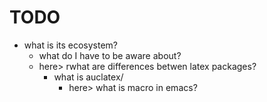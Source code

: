 # TODO
* what is its ecosystem?
    * what do I have to be aware about?
    * here> rwhat are differences betwen latex packages?
        * what is auclatex/
            * here> what is macro in emacs?
